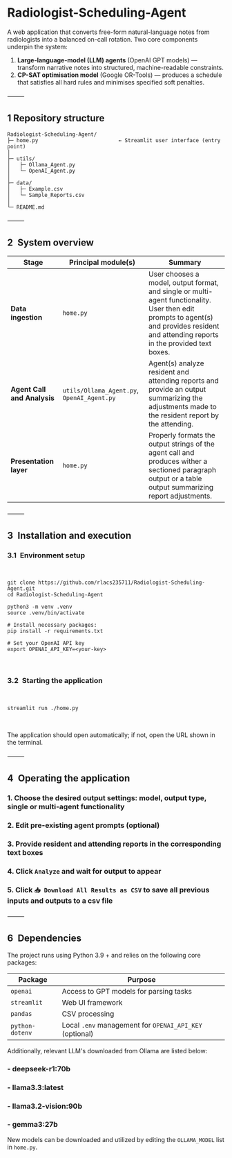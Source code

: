 # Radiologist-Scheduling-Agent
A web application that converts free-form natural-language notes from radiologists into a balanced on-call rotation. Two core components underpin the system:

1. **Large-language-model (LLM) agents** (OpenAI GPT models) — transform narrative notes into structured, machine-readable constraints.  
2. **CP-SAT optimisation model** (Google OR-Tools) — produces a schedule that satisfies all hard rules and minimises specified soft penalties.

⸻

## 1 Repository structure

```text
Radiologist-Scheduling-Agent/
├─ home.py                          ← Streamlit user interface (entry point)
│
├─ utils/
│   ├─ Ollama_Agent.py
│   └─ OpenAI_Agent.py
│
├─ data/
│   ├─ Example.csv
│   └─ Sample_Reports.csv
│
└─ README.md
```


⸻

## 2 System overview

| **Stage** | **Principal module(s)** | **Summary** |
|-----------|-------------------------|-------------|
| **Data ingestion** | `home.py` | User chooses a model, output format, and single or multi- agent functionality. User then edit prompts to agent(s) and provides resident and attending reports in the provided text boxes. |
| **Agent Call and Analysis** | `utils/Ollama_Agent.py`, `OpenAI_Agent.py` | Agent(s) analyze resident and attending reports and provide an output summarizing the adjustments made to the resident report by the attending. |
| **Presentation layer** | `home.py` | Properly formats the output strings of the agent call and produces wither a sectioned paragraph output or a table output summarizing report adjustments. |

⸻

## 3 Installation and execution

### 3.1 Environment setup

<pre lang="markdown">

<code>
git clone https://github.com/rlacs235711/Radiologist-Scheduling-Agent.git
cd Radiologist-Scheduling-Agent

python3 -m venv .venv
source .venv/bin/activate

# Install necessary packages:
pip install -r requirements.txt

# Set your OpenAI API key
export OPENAI_API_KEY=&lt;your-key&gt;
</code>

</pre>

### 3.2 Starting the application
<pre lang="markdown">

<code>
streamlit run ./home.py
</code>

</pre>

The application should open automatically; if not, open the URL shown in the terminal.

⸻

## 4 Operating the application
### 1.	Choose the desired output settings: model, output type, single or multi-agent functionality
### 2.	Edit pre-existing agent prompts (optional)
### 3.	Provide resident and attending reports in the corresponding text boxes
### 4.  Click `Analyze` and wait for output to appear
### 5. Click `📥 Download All Results as CSV` to save all previous inputs and outputs to a csv file

⸻

## 6 Dependencies

The project runs using Python 3.9 + and relies on the following core packages:

| Package         | Purpose                                              |
|----------------|------------------------------------------------------|
| `openai`        | Access to GPT models for parsing tasks              |
| `streamlit`     | Web UI framework                                    |
| `pandas`        | CSV processing                                      |
| `python-dotenv` | Local `.env` management for `OPENAI_API_KEY` (optional) |

Additionally, relevant LLM's downloaded from Ollama are listed below:
### - deepseek-r1:70b
### - llama3.3:latest
### - llama3.2-vision:90b
### - gemma3:27b

New models can be downloaded and utilized by editing the `OLLAMA_MODEL` list in `home.py`.
